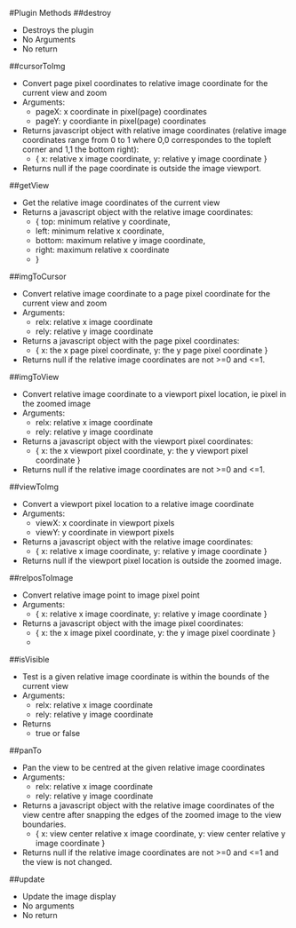  #Plugin Methods
##destroy
  * Destroys the plugin
  * No Arguments
  * No return

##cursorToImg
  * Convert page pixel coordinates to relative image coordinate for the current view and zoom
  * Arguments:
	* pageX: x coordinate in pixel(page) coordinates
	* pageY: y coordiante in pixel(page) coordinates
  * Returns javascript object with relative image coordinates (relative image coordinates range from 0 to 1
   where 0,0 correspondes to the topleft corner and 1,1 the bottom right):
	* { x: relative x image coordinate, y: relative y image coordinate }
  * Returns null if the page coordinate is outside the image viewport.

##getView
  * Get the relative image coordinates of the current view
  * Returns a javascript object with the relative image coordinates:
	* { top: minimum relative y coordinate,
	*	left: minimum relative x coordinate,
	*	bottom: maximum relative y image coordinate,
	*	right: maximum relative x coordinate
	* }
	
##imgToCursor
  * Convert relative image coordinate to a page pixel coordinate for the current view and zoom
  * Arguments:
	* relx: relative x image coordinate
	* rely: relative y image coordinate
  * Returns a javascript object with the page pixel coordinates:
	* { x: the x page pixel coordinate, y: the y page pixel coordinate }
  * Returns null if the relative image coordinates are not >=0 and <=1.

##imgToView
  * Convert relative image coordinate to a viewport pixel location, ie pixel in the zoomed image
  * Arguments:
	* relx: relative x image coordinate
	* rely: relative y image coordinate
  * Returns a javascript object with the viewport pixel coordinates:
	* { x: the x viewport pixel coordinate, y: the y viewport pixel coordinate }
  * Returns null if the relative image coordinates are not >=0 and <=1.

##viewToImg
  * Convert a viewport pixel location to a relative image coordinate
  * Arguments:
    * viewX: x coordinate in viewport pixels
    * viewY: y coordinate in viewport pixels
  * Returns a javascript object with the relative image coordinates:
	* { x: relative x image coordinate, y: relative y image coordinate }
  * Returns null if the viewport pixel location is outside the zoomed image.

##relposToImage
  * Convert relative image point to image pixel point
  * Arguments:
    * { x: relative x image coordinate, y: relative y image coordinate }
  * Returns a javascript object with the image pixel coordinates:
	* { x: the x image pixel coordinate, y: the y image pixel coordinate } 
	* 
##isVisible
  * Test is a given relative image coordinate is within the bounds of the current view
  * Arguments:
	* relx: relative x image coordinate
	* rely: relative y image coordinate
  * Returns
	* true or false

##panTo
  * Pan the view to be centred at the given relative image coordinates
  * Arguments:
	* relx: relative x image coordinate
	* rely: relative y image coordinate
  * Returns a javascript object with the relative image coordinates of the view centre after snapping the edges of the zoomed image to the view boundaries.
	* { x: view center relative x image coordinate, y: view center relative y image coordinate }
  * Returns null if the relative image coordinates are not >=0 and <=1 and the view is not changed. 

##update
  * Update the image display
  * No arguments
  * No return
